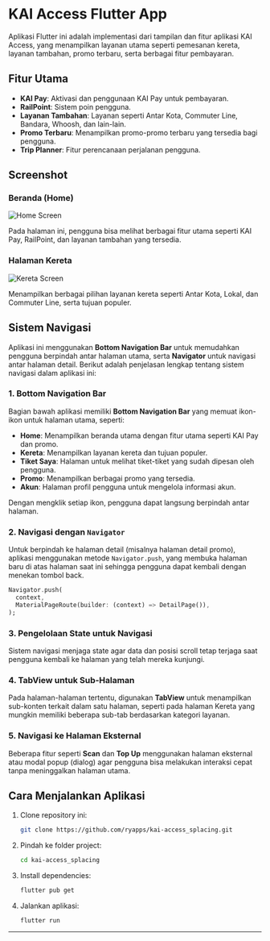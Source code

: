 
# KAI Access Flutter App

Aplikasi Flutter ini adalah implementasi dari tampilan dan fitur aplikasi KAI Access, yang menampilkan layanan utama seperti pemesanan kereta, layanan tambahan, promo terbaru, serta berbagai fitur pembayaran.

## Fitur Utama

- **KAI Pay**: Aktivasi dan penggunaan KAI Pay untuk pembayaran.
- **RailPoint**: Sistem poin pengguna.
- **Layanan Tambahan**: Layanan seperti Antar Kota, Commuter Line, Bandara, Whoosh, dan lain-lain.
- **Promo Terbaru**: Menampilkan promo-promo terbaru yang tersedia bagi pengguna.
- **Trip Planner**: Fitur perencanaan perjalanan pengguna.

## Screenshot

### Beranda (Home)
![Home Screen](assets/ss1.jpg)

Pada halaman ini, pengguna bisa melihat berbagai fitur utama seperti KAI Pay, RailPoint, dan layanan tambahan yang tersedia.

### Halaman Kereta
![Kereta Screen](assets/ss2.jpg)

Menampilkan berbagai pilihan layanan kereta seperti Antar Kota, Lokal, dan Commuter Line, serta tujuan populer.

## Sistem Navigasi

Aplikasi ini menggunakan **Bottom Navigation Bar** untuk memudahkan pengguna berpindah antar halaman utama, serta **Navigator** untuk navigasi antar halaman detail. Berikut adalah penjelasan lengkap tentang sistem navigasi dalam aplikasi ini:

### 1. **Bottom Navigation Bar**

   Bagian bawah aplikasi memiliki **Bottom Navigation Bar** yang memuat ikon-ikon untuk halaman utama, seperti:

   - **Home**: Menampilkan beranda utama dengan fitur utama seperti KAI Pay dan promo.
   - **Kereta**: Menampilkan layanan kereta dan tujuan populer.
   - **Tiket Saya**: Halaman untuk melihat tiket-tiket yang sudah dipesan oleh pengguna.
   - **Promo**: Menampilkan berbagai promo yang tersedia.
   - **Akun**: Halaman profil pengguna untuk mengelola informasi akun.

   Dengan mengklik setiap ikon, pengguna dapat langsung berpindah antar halaman.

### 2. **Navigasi dengan `Navigator`**

   Untuk berpindah ke halaman detail (misalnya halaman detail promo), aplikasi menggunakan metode `Navigator.push`, yang membuka halaman baru di atas halaman saat ini sehingga pengguna dapat kembali dengan menekan tombol back.

   ```dart
   Navigator.push(
     context,
     MaterialPageRoute(builder: (context) => DetailPage()),
   );
   ```

### 3. **Pengelolaan State untuk Navigasi**

   Sistem navigasi menjaga state agar data dan posisi scroll tetap terjaga saat pengguna kembali ke halaman yang telah mereka kunjungi.

### 4. **TabView untuk Sub-Halaman**

   Pada halaman-halaman tertentu, digunakan **TabView** untuk menampilkan sub-konten terkait dalam satu halaman, seperti pada halaman Kereta yang mungkin memiliki beberapa sub-tab berdasarkan kategori layanan.

### 5. **Navigasi ke Halaman Eksternal**

   Beberapa fitur seperti **Scan** dan **Top Up** menggunakan halaman eksternal atau modal popup (dialog) agar pengguna bisa melakukan interaksi cepat tanpa meninggalkan halaman utama.

## Cara Menjalankan Aplikasi

1. Clone repository ini:

   ```bash
   git clone https://github.com/ryapps/kai-access_splacing.git
   ```

2. Pindah ke folder project:

   ```bash
   cd kai-access_splacing
   ```

3. Install dependencies:

   ```bash
   flutter pub get
   ```

4. Jalankan aplikasi:

   ```bash
   flutter run
   ```

---
